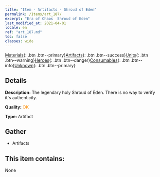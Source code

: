 ```yaml
---
title: "Item - Artifacts - Shroud of Eden"
permalink: /Items/art_187/
excerpt: "Era of Chaos  Shroud of Eden"
last_modified_at: 2021-04-01
locale: en
ref: "art_187.md"
toc: false
classes: wide
---
```

 [Materials](/Items/){: .btn .btn--primary}[Artifacts](/Items/Artifacts/){: .btn .btn--success}[Units](/Items/Units/){: .btn .btn--warning}[Heroes](/Items/Heroes/){: .btn .btn--danger}[Consumables](/Items/Consumables/){: .btn .btn--info}[Unknown](/Items/Unknown/){: .btn .btn--primary}

## Details
 **Description:** The legendary holy Shroud of Eden. There is no way to verify it's authenticity.

 **Quality:** <span style="color: #FF8C00">OK</span>

 **Type:** Artifact

## Gather

*    Artifacts 

## This item contains:

  None

